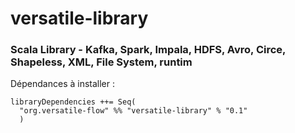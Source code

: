 # versatile-library

### Scala Library - Kafka, Spark, Impala, HDFS, Avro, Circe, Shapeless, XML, File System, runtim

Dépendances à installer : 

```
libraryDependencies ++= Seq(
  "org.versatile-flow" %% "versatile-library" % "0.1"
  )
```
